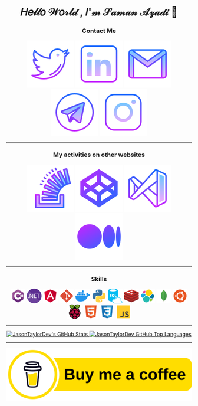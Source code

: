 <div align="center">

# 𝐻𝑒𝓁𝓁𝑜 𝒲𝑜𝓇𝓁𝒹 , 𝐼'𝓂 𝒮𝒶𝓂𝒶𝓃 𝒜𝓏𝒶𝒹𝒾 👋

### Contact Me

[![Twitter](./Icons/Gradient%20icons/twitter.svg)](https://twitter.com/intent/follow?screen_name=saman_azadi_)
[![LinkedIn](./Icons/Gradient%20icons/linkedin.svg)](https://www.linkedin.com/in/saman-azadi/)
[![Gmail](./Icons/Gradient%20icons/gmail.svg)](mailto:samanazadi1996@gmail.com)
[![Telegram](./Icons/Gradient%20icons/telegram.svg)](https://t.me/sam_i_x)
[![Instagram](./Icons/Gradient%20icons/instagram.svg)](https://www.instagram.com/saman_azadi_/)

---
### My activities on other websites

[![Stack Overflow](./Icons/Gradient%20icons/stackoverflow.svg)](https://stackoverflow.com/users/13861561/saman-azadi)
[![CodePen](./Icons/Gradient%20icons/codepen.svg)](https://codepen.io/sam-sam-the-flexboxer/pens/popular)
[![marketplace](./Icons/Gradient%20icons/visualstudio.svg)](https://marketplace.visualstudio.com/publishers/SamanAzadi1996)
[![medium](./Icons/Gradient%20icons/medium.svg)](https://medium.com/@samanazadi1996)

---
 
### Skills

<img async src="./Icons/csharp.svg" alt="C#" height="40">
<img async src="./Icons/dotnet.svg" alt=".NET" height="40">
<img async src="./Icons/angular.svg" alt="Angular" height="40">
<img async src="./Icons/git.svg" alt="Git" height="40">
<img async src="./Icons/docker.svg" alt="Docker" height="40">
<img async src="./Icons/python.svg" alt="Python" height="40">
<img async src="./Icons/sql.svg" alt="SQL" height="40">
<img async src="./Icons/redis.svg" alt="Redis" height="40">
<img async src="./Icons/elk.svg" alt="ELK" height="40">
<img async src="./Icons/mongo.svg" alt="MongoDB" height="40">
<img async src="./Icons/ubuntu.svg" alt="Ubuntu" height="40">
<img async src="./Icons/raspberrypi.svg" alt="Raspberry Pi" height="40">
<img async src="./Icons/html.svg" alt="HTML" height="40">
<img async src="./Icons/css.svg" alt="CSS" height="40">
<img async src="./Icons/js.svg" alt="JavaScript" height="40">

---

<a href="https://github.com/samanazadi1996">
  <img height="180em" src="https://github-readme-stats.vercel.app/api?username=samanazadi1996&show_icons=true&theme=transparent&count_private=true" alt="JasonTaylorDev's GitHub Stats" />
  <img height="180em" src="https://github-readme-stats.vercel.app/api/top-langs/?username=samanazadi1996&theme=transparent&layout=compact&v=1" 
    alt="JasonTaylorDev GitHub Top Languages" />
</a>

---
 
[![buymeacoffee.com](./Icons/buymeacoffee.svg)](https://www.buymeacoffee.com/samanazadi)

</div>
